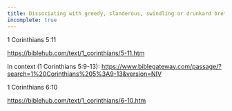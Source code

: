 ```yaml
---
title: Dissociating with greedy, slanderous, swindling or drunkard brethren
incomplete: true
---
```


1 Corinthians 5:11

https://biblehub.com/text/1_corinthians/5-11.htm

In context (1 Corinthians 5:9-13): https://www.biblegateway.com/passage/?search=1%20Corinthians%205%3A9-13&version=NIV

1 Corinthians 6:10

https://biblehub.com/text/1_corinthians/6-10.htm

